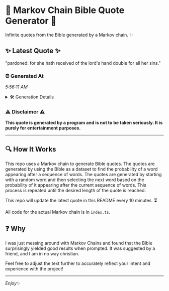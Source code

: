 # 📖 Markov Chain Bible Quote Generator 📖

Infinite quotes from the Bible generated by a Markov chain. ✨

## ✨ Latest Quote ✨
"pardoned: for she hath received of the lord's hand double for all her sins."

### ⏰ Generated At
*5:56:11 AM*

<details>
    <summary>🛠️ Generation Details</summary>
    <p>
        <strong>🌱 Seed:</strong> pardoned:<br>
        <strong>🔄 Iterations:</strong> 13<br>
        <strong>📜 Context History:</strong><br>[ pardoned: ]: for<br>[ pardoned:, for ]: she<br>[ pardoned:, for, she ]: hath<br>[ pardoned:, for, she, hath ]: received<br>[ pardoned:, for, she, hath, received ]: of<br>[ pardoned:, for, she, hath, received, of ]: the<br>[ for, she, hath, received, of, the ]: lord's<br>[ she, hath, received, of, the, lord's ]: hand<br>[ hath, received, of, the, lord's, hand ]: double<br>[ received, of, the, lord's, hand, double ]: for<br>[ of, the, lord's, hand, double, for ]: all<br>[ the, lord's, hand, double, for, all ]: her<br>[ lord's, hand, double, for, all, her ]: sins.<br>
    </p>
</details>

### ⚠️ Disclaimer ⚠️
**This quote is generated by a program and is not to be taken seriously. It is purely for entertainment purposes.**

---

## 🔍 How It Works

This repo uses a Markov chain to generate Bible quotes. The quotes are generated by using the Bible as a dataset to find the probability of a word appearing after a sequence of words. The quotes are generated by starting with a random word and then selecting the next word based on the probability of it appearing after the current sequence of words. This process is repeated until the desired length of the quote is reached.

This repo will update the latest quote in this README every 10 minutes. ⏳

All code for the actual Markov chain is in `index.ts`.

## ❓ Why

I was just messing around with Markov Chains and found that the Bible surprisingly yielded good results when prompted. 
It was suggested by a friend, and I am in no way christian.

Feel free to adjust the text further to accurately reflect your intent and experience with the project!

---

*Enjoy*✨

